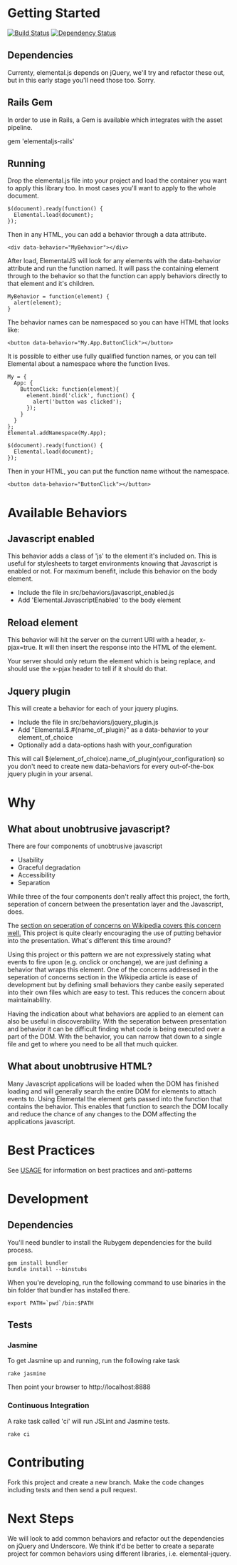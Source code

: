 # Getting Started

[![Build Status](https://travis-ci.org/elementaljs/elementaljs.png?branch=master)](https://travis-ci.org/elementaljs/elementaljs)
[![Dependency Status](https://gemnasium.com/elementaljs/elementaljs.png)](https://gemnasium.com/elementaljs/elementaljs)

## Dependencies

Currenty, elemental.js depends on jQuery, we'll try and refactor these out, but in this early stage you'll need those too. Sorry.

## Rails Gem

In order to use in Rails, a Gem is available which integrates with the asset pipeline.

  gem 'elementaljs-rails'

## Running

Drop the elemental.js file into your project and load the container you want to apply this library too. In most cases you'll want to apply to the whole document.

    $(document).ready(function() {
      Elemental.load(document);
    });

Then in any HTML, you can add a behavior through a data attribute.

    <div data-behavior="MyBehavior"></div>

After load, ElementalJS will look for any elements with the data-behavior attribute and run the function named.  It will pass the containing element through to the behavior so that the function can apply behaviors directly to that element and it's children.

    MyBehavior = function(element) {
      alert(element);
    }

The behavior names can be namespaced so you can have HTML that looks like:

    <button data-behavior="My.App.ButtonClick"></button>

It is possible to either use fully qualified function names, or you can tell Elemental about a namespace where the function lives.

    My = {
      App: {
        ButtonClick: function(element){
          element.bind('click', function() {
            alert('button was clicked');
          });
        }
      }
    };
    Elemental.addNamespace(My.App);

    $(document).ready(function() {
      Elemental.load(document);
    });

Then in your HTML, you can put the function name without the namespace.

    <button data-behavior="ButtonClick"></button>

# Available Behaviors

## Javascript enabled

This behavior adds a class of 'js' to the element it's included on. This is useful for stylesheets to target environments knowing that Javascript is enabled or not. For maximum benefit, include this behavior on the body element.

- Include the file in src/behaviors/javascript_enabled.js
- Add 'Elemental.JavascriptEnabled' to the body element

## Reload element

This behavior will hit the server on the current URI with a header, x-pjax=true. It will then insert the response into the HTML of the element.

Your server should only return the element which is being replace, and should use the x-pjax header to tell if it should do that.

## Jquery plugin

This will create a behavior for each of your jquery plugins.

- Include the file in src/behaviors/jquery_plugin.js
- Add "Elemental.$.#{name_of_plugin}" as a data-behavior to your element_of_choice
- Optionally add a data-options hash with your_configuration

This will call $(element_of_choice).name_of_plugin(your_configuration) so you don't need to create new data-behaviors for every out-of-the-box jquery plugin in your arsenal.

# Why

## What about unobtrusive javascript?

There are four components of unobtrusive javascript

- Usability
- Graceful degradation
- Accessibility
- Separation

While three of the four components don't really affect this project, the forth, seperation of concern between the presentation layer and the Javascript, does.

The [section on seperation of concerns on Wikipedia covers this concern well.](http://en.wikipedia.org/wiki/Unobtrusive_JavaScript#Separation_of_behavior_from_markup) This project is quite clearly encouraging the use of putting behavior into the presentation. What's different this time around?

Using this project or this pattern we are not expressively stating what events to fire upon (e.g. onclick or onchange), we are just defining a behavior that wraps this element. One of the concerns addressed in the seperation of concerns section in the Wikipedia article is ease of development but by defining small behaviors they canbe easily seperated into their own files which are easy to test. This reduces the concern about maintainablilty.

Having the indication about what behaviors are applied to an element can also be useful in discoverability. With the seperation between presentation and behavior it can be difficult finding what code is being executed over a part of the DOM. With the behavior, you can narrow that down to a single file and get to where you need to be all that much quicker.

## What about unobtrusive HTML?

Many Javascript applications will be loaded when the DOM has finished loading and will generally search the entire DOM for elements to attach events to. Using Elemental the element gets passed into the function that contains the behavior. This enables that function to search the DOM locally and reduce the chance of any changes to the DOM affecting the applications javascript.

# Best Practices

See [USAGE](https://github.com/elementaljs/elementaljs/blob/master/USAGE.md) for information on best practices and anti-patterns

# Development

## Dependencies

You'll need bundler to install the Rubygem dependencies for the build process.

    gem install bundler
    bundle install --binstubs

When you're developing, run the following command to use binaries in the bin folder that bundler has installed there.

    export PATH=`pwd`/bin:$PATH

## Tests

### Jasmine

To get Jasmine up and running, run the following rake task

    rake jasmine

Then point your browser to http://localhost:8888

### Continuous Integration

A rake task called 'ci' will run JSLint and Jasmine tests.

    rake ci

# Contributing

Fork this project and create a new branch. Make the code changes including tests and then send a pull request.

# Next Steps

We will look to add common behaviors and refactor out the dependencies on jQuery and Underscore. We think it'd be better to create a separate project for common behaviors using different libraries, i.e. elemental-jquery.

